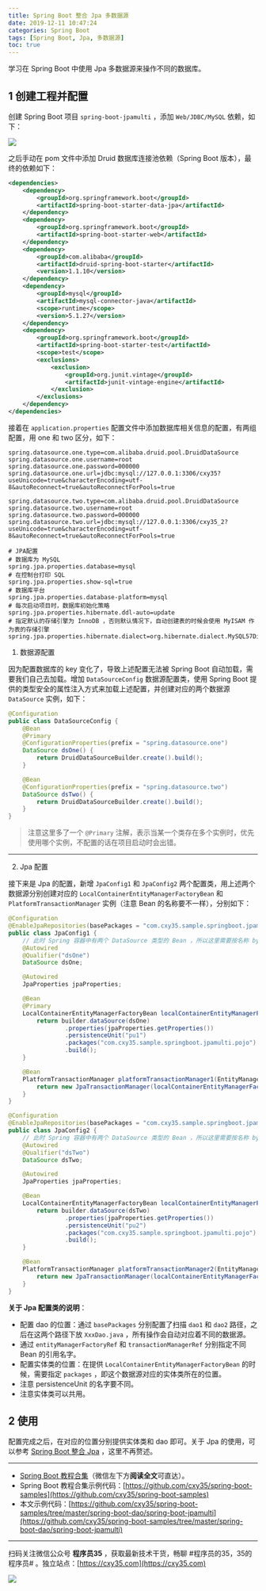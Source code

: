 ```yaml
---
title: Spring Boot 整合 Jpa 多数据源
date: 2019-12-11 10:47:24
categories: Spring Boot
tags: [Spring Boot, Jpa, 多数据源]
toc: true
---
```

学习在 Spring Boot 中使用 Jpa 多数据源来操作不同的数据库。
<!-- more -->

## 1 创建工程并配置

创建 Spring Boot 项目 `spring-boot-jpamulti` ，添加 `Web/JDBC/MySQL` 依赖，如下：

![](https://oscimg.oschina.net/oscnet/up-d56d0986b2b4f777fece8ba276bc5013d93.png)

之后手动在 pom 文件中添加 Druid 数据库连接池依赖（Spring Boot 版本），最终的依赖如下：

```xml
<dependencies>
    <dependency>
        <groupId>org.springframework.boot</groupId>
        <artifactId>spring-boot-starter-data-jpa</artifactId>
    </dependency>
    <dependency>
        <groupId>org.springframework.boot</groupId>
        <artifactId>spring-boot-starter-web</artifactId>
    </dependency>
    <dependency>
        <groupId>com.alibaba</groupId>
        <artifactId>druid-spring-boot-starter</artifactId>
        <version>1.1.10</version>
    </dependency>
    <dependency>
        <groupId>mysql</groupId>
        <artifactId>mysql-connector-java</artifactId>
        <scope>runtime</scope>
        <version>5.1.27</version>
    </dependency>
    <dependency>
        <groupId>org.springframework.boot</groupId>
        <artifactId>spring-boot-starter-test</artifactId>
        <scope>test</scope>
        <exclusions>
            <exclusion>
                <groupId>org.junit.vintage</groupId>
                <artifactId>junit-vintage-engine</artifactId>
            </exclusion>
        </exclusions>
    </dependency>
</dependencies>
```

接着在 `application.properties` 配置文件中添加数据库相关信息的配置，有两组配置，用 one 和 two 区分，如下：

```properties
spring.datasource.one.type=com.alibaba.druid.pool.DruidDataSource
spring.datasource.one.username=root
spring.datasource.one.password=000000
spring.datasource.one.url=jdbc:mysql://127.0.0.1:3306/cxy35?useUnicode=true&characterEncoding=utf-8&autoReconnect=true&autoReconnectForPools=true

spring.datasource.two.type=com.alibaba.druid.pool.DruidDataSource
spring.datasource.two.username=root
spring.datasource.two.password=000000
spring.datasource.two.url=jdbc:mysql://127.0.0.1:3306/cxy35_2?useUnicode=true&characterEncoding=utf-8&autoReconnect=true&autoReconnectForPools=true

# JPA配置
# 数据库为 MySQL
spring.jpa.properties.database=mysql
# 在控制台打印 SQL
spring.jpa.properties.show-sql=true
# 数据库平台
spring.jpa.properties.database-platform=mysql
# 每次启动项目时，数据库初始化策略
spring.jpa.properties.hibernate.ddl-auto=update
# 指定默认的存储引擎为 InnoDB ，否则默认情况下，自动创建表的时候会使用 MyISAM 作为表的存储引擎
spring.jpa.properties.hibernate.dialect=org.hibernate.dialect.MySQL57Dialect
```

1. 数据源配置

因为配置数据库的 key 变化了，导致上述配置无法被 Spring Boot 自动加载，需要我们自己去加载。增加 `DataSourceConfig` 数据源配置类，使用 Spring Boot 提供的类型安全的属性注入方式来加载上述配置，并创建对应的两个数据源 `DataSource` 实例，如下：

```java
@Configuration
public class DataSourceConfig {
    @Bean
    @Primary
    @ConfigurationProperties(prefix = "spring.datasource.one")
    DataSource dsOne() {
        return DruidDataSourceBuilder.create().build();
    }

    @Bean
    @ConfigurationProperties(prefix = "spring.datasource.two")
    DataSource dsTwo() {
        return DruidDataSourceBuilder.create().build();
    }
}
```

> 注意这里多了一个 `@Primary` 注解，表示当某一个类存在多个实例时，优先使用哪个实例，不配置的话在项目启动时会出错。

---

2. Jpa 配置

接下来是 Jpa 的配置，新增 `JpaConfig1` 和 `JpaConfig2` 两个配置类，用上述两个数据源分别创建对应的 `LocalContainerEntityManagerFactoryBean` 和 `PlatformTransactionManager` 实例（注意 Bean 的名称要不一样），分别如下：

```java
@Configuration
@EnableJpaRepositories(basePackages = "com.cxy35.sample.springboot.jpamulti.dao1", entityManagerFactoryRef = "localContainerEntityManagerFactoryBean1", transactionManagerRef = "platformTransactionManager1")
public class JpaConfig1 {
    // 此时 Spring 容器中有两个 DataSource 类型的 Bean ，所以这里需要按名称 byName 查找
    @Autowired
    @Qualifier("dsOne")
    DataSource dsOne;

    @Autowired
    JpaProperties jpaProperties;

    @Bean
    @Primary
    LocalContainerEntityManagerFactoryBean localContainerEntityManagerFactoryBean1(EntityManagerFactoryBuilder builder) {
        return builder.dataSource(dsOne)
                .properties(jpaProperties.getProperties())
                .persistenceUnit("pu1")
                .packages("com.cxy35.sample.springboot.jpamulti.pojo")
                .build();
    }

    @Bean
    PlatformTransactionManager platformTransactionManager1(EntityManagerFactoryBuilder builder) {
        return new JpaTransactionManager(localContainerEntityManagerFactoryBean1(builder).getObject());
    }
}
```

```java
@Configuration
@EnableJpaRepositories(basePackages = "com.cxy35.sample.springboot.jpamulti.dao2", entityManagerFactoryRef = "localContainerEntityManagerFactoryBean2", transactionManagerRef = "platformTransactionManager2")
public class JpaConfig2 {
    // 此时 Spring 容器中有两个 DataSource 类型的 Bean ，所以这里需要按名称 byName 查找
    @Autowired
    @Qualifier("dsTwo")
    DataSource dsTwo;

    @Autowired
    JpaProperties jpaProperties;

    @Bean
    LocalContainerEntityManagerFactoryBean localContainerEntityManagerFactoryBean2(EntityManagerFactoryBuilder builder) {
        return builder.dataSource(dsTwo)
                .properties(jpaProperties.getProperties())
                .persistenceUnit("pu2")
                .packages("com.cxy35.sample.springboot.jpamulti.pojo")
                .build();
    }

    @Bean
    PlatformTransactionManager platformTransactionManager2(EntityManagerFactoryBuilder builder) {
        return new JpaTransactionManager(localContainerEntityManagerFactoryBean2(builder).getObject());
    }
}
```

**关于 Jpa 配置类的说明**：

- 配置 dao 的位置：通过 `basePackages` 分别配置了扫描 `dao1` 和 `dao2` 路径，之后在这两个路径下放 `XxxDao.java` ，所有操作会自动对应着不同的数据源。
- 通过 `entityManagerFactoryRef` 和 `transactionManagerRef` 分别指定不同 Bean 的引用名字。
- 配置实体类的位置：在提供 `LocalContainerEntityManagerFactoryBean` 的时候，需要指定 `packages` ，即这个数据源对应的实体类所在的位置。
- 注意 persistenceUnit 的名字要不同。
- 注意实体类可以共用。

## 2 使用

配置完成之后，在对应的位置分别提供实体类和 dao 即可。关于 Jpa 的使用，可以参考 [Spring Boot 整合 Jpa](https://mp.weixin.qq.com/s/AWQPu02VY9BD9u_PLKrL7Q) ，这里不再赘述。

---

- [Spring Boot 教程合集](https://mp.weixin.qq.com/s/9vOiAxHFnfJnRwSlTfAHwg)（微信左下方**阅读全文**可直达）。
- Spring Boot 教程合集示例代码：[https://github.com/cxy35/spring-boot-samples](https://github.com/cxy35/spring-boot-samples)
- 本文示例代码：[https://github.com/cxy35/spring-boot-samples/tree/master/spring-boot-dao/spring-boot-jpamulti](https://github.com/cxy35/spring-boot-samples/tree/master/spring-boot-dao/spring-boot-jpamulti)


---

扫码关注微信公众号 **程序员35** ，获取最新技术干货，畅聊 #程序员的35，35的程序员# 。独立站点：[https://cxy35.com](https://cxy35.com)

![](https://oscimg.oschina.net/oscnet/up-285838b9c516db5bb1ba760f292f2346078.JPEG)